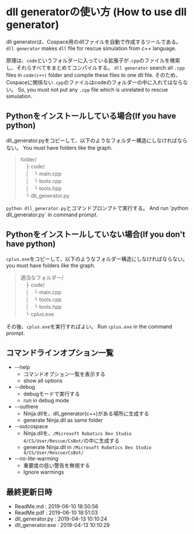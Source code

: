 # dll generatorの使い方 (How to use dll generator)

dll generatorは、Cospace用のdllファイルを自動で作成するツールである。
`dll generator` makes `dll` file for rescue simulation from c++ language.


原理は、`code`というフォルダーに入っている拡張子が`.cpp`のファイルを検索し、それらすべてをまとめてコンパイルする。
`dll generator` search all `.cpp` files in `code(c++)` folder and compile these files to one dll file.
そのため、Cospaceに関係ない`.cpp`のファイルはcodeのフォルダーの中に入れてはならない。
So, you must not put any `.cpp` file which is unrelated to rescue simulation.

## Pythonをインストールしている場合(If you have python)

dll_generator.pyをコピーして、以下のようなフォルダー構造にしなければならない。
You must have folders like the graph.

> folder/<br>
> 　├ code/<br>
> 　│　└ main.cpp<br>
> 　│　└ tools.cpp<br>
> 　│　└ tools.hpp<br>
> 　└ dll_generator.py

`python dll_generator.py`とコマンドプロンプトで実行する。
And run 'python dll_generator.py` in command prompt.

## Pythonをインストールしていない場合(If you don't have python)

`cplus.exe`をコピーして、以下のようなフォルダー構造にしなければならない。
you must have folders like the graph.

> 適当なフォルダー/<br>
> 　├ code/<br>
> 　│　└ main.cpp<br>
> 　│　└ tools.cpp<br>
> 　│　└ tools.hpp<br>
> 　└ cplus.exe

その後、`cplus.exe`を実行すればよい。
Run `cplus.exe` in the command prompt.


## コマンドラインオプション一覧

- --help
  - コマンドオプション一覧を表示する
  - show all options
- --debug
  - debugモードで実行する
  - run in debug mode
- --outhere
  - Ninja.dllを、dll_generator(c++)がある場所に生成する
  - generate Ninja.dll as same folder
- --outcospace
  - Ninja.dllを、`/Microsoft Robotics Dev Studio 4/CS/User/Rescue/CsBot/`の中に生成する
  - generate Ninja.dll in `/Microsoft Robotics Dev Studio 4/CS/User/Rescue/CsBot/`
- --no-lite-warming
  - 重要度の低い警告を無視する
  - Ignore warmings

## 最終更新日時

* ReadMe.md : 2019-06-10 18:50:56
* ReadMe.pdf : 2019-06-10 18:51:03
* dll_generator.py : 2019-04-13 10:10:24
* dll_generator.exe : 2019-04-13 10:10:29
